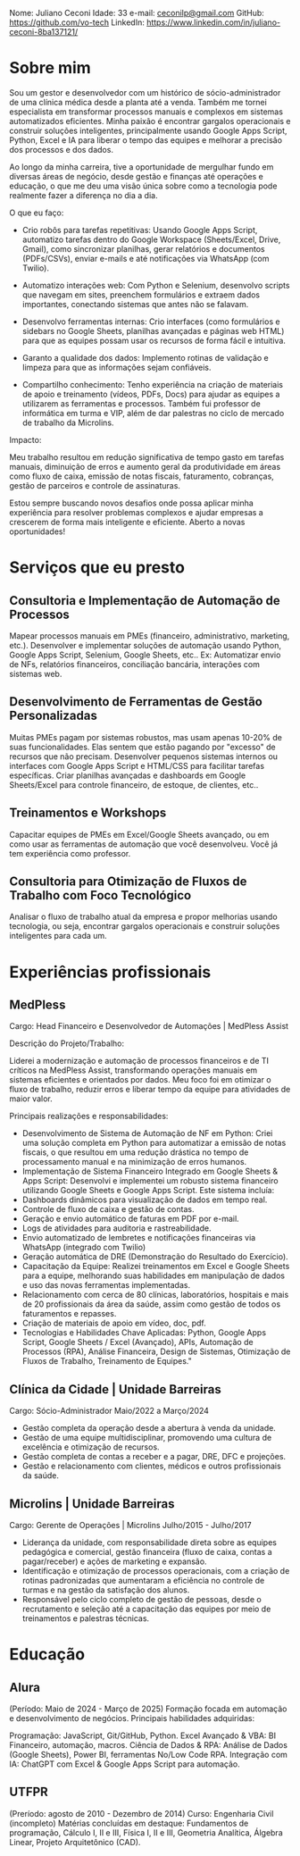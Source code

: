 Nome: Juliano Ceconi
Idade: 33
e-mail: ceconilp@gmail.com
GitHub: https://github.com/vo-tech
LinkedIn: https://www.linkedin.com/in/juliano-ceconi-8ba137121/



# Sobre mim
Sou um gestor e desenvolvedor com um histórico de sócio-administrador de uma clínica médica desde a planta até a venda. Também me tornei especialista em transformar processos manuais e complexos em sistemas automatizados eficientes. Minha paixão é encontrar gargalos operacionais e construir soluções inteligentes, principalmente usando Google Apps Script, Python, Excel e IA para liberar o tempo das equipes e melhorar a precisão dos processos e dos dados.

Ao longo da minha carreira, tive a oportunidade de mergulhar fundo em diversas áreas de negócio, desde gestão e finanças até operações e educação, o que me deu uma visão única sobre como a tecnologia pode realmente fazer a diferença no dia a dia.

O que eu faço:
* Crio robôs para tarefas repetitivas: Usando Google Apps Script, automatizo tarefas dentro do Google Workspace (Sheets/Excel, Drive, Gmail), como sincronizar planilhas, gerar relatórios e documentos (PDFs/CSVs), enviar e-mails e até notificações via WhatsApp (com Twilio).

* Automatizo interações web: Com Python e Selenium, desenvolvo scripts que navegam em sites, preenchem formulários e extraem dados importantes, conectando sistemas que antes não se falavam.

* Desenvolvo ferramentas internas: Crio interfaces (como formulários e sidebars no Google Sheets, planilhas avançadas e páginas web HTML) para que as equipes possam usar os recursos de forma fácil e intuitiva.

* Garanto a qualidade dos dados: Implemento rotinas de validação e limpeza para que as informações sejam confiáveis.

* Compartilho conhecimento: Tenho experiência na criação de materiais de apoio e treinamento (vídeos, PDFs, Docs) para ajudar as equipes a utilizarem as ferramentas e processos. Também fui professor de informática em turma e VIP, além de dar palestras no ciclo de mercado de trabalho da Microlins.

Impacto:

Meu trabalho resultou em redução significativa de tempo gasto em tarefas manuais, diminuição de erros e aumento geral da produtividade em áreas como fluxo de caixa, emissão de notas fiscais, faturamento, cobranças, gestão de parceiros e controle de assinaturas.

Estou sempre buscando novos desafios onde possa aplicar minha experiência para resolver problemas complexos e ajudar empresas a crescerem de forma mais inteligente e eficiente. Aberto a novas oportunidades!


# Serviços que eu presto

## Consultoria e Implementação de Automação de Processos
Mapear processos manuais em PMEs (financeiro, administrativo, marketing, etc.).
Desenvolver e implementar soluções de automação usando Python, Google Apps Script, Selenium, Google Sheets, etc..
Ex: Automatizar envio de NFs, relatórios financeiros, conciliação bancária, interações com sistemas web.
## Desenvolvimento de Ferramentas de Gestão Personalizadas
Muitas PMEs pagam por sistemas robustos, mas usam apenas 10-20% de suas funcionalidades. Elas sentem que estão pagando por "excesso" de recursos que não precisam.
Desenvolver pequenos sistemas internos ou interfaces com Google Apps Script e HTML/CSS  para facilitar tarefas específicas.
Criar planilhas avançadas e dashboards em Google Sheets/Excel para controle financeiro, de estoque, de clientes, etc..
## Treinamentos e Workshops
Capacitar equipes de PMEs em Excel/Google Sheets avançado, ou em como usar as ferramentas de automação que você desenvolveu. Você já tem experiência como professor.
## Consultoria para Otimização de Fluxos de Trabalho com Foco Tecnológico
Analisar o fluxo de trabalho atual da empresa e propor melhorias usando tecnologia, ou seja, encontrar gargalos operacionais e construir soluções inteligentes para cada um.


# Experiências profissionais
## MedPless
Cargo: Head Financeiro e Desenvolvedor de Automações | MedPless Assist

Descrição do Projeto/Trabalho:

Liderei a modernização e automação de processos financeiros e de TI críticos na MedPless Assist, transformando operações manuais em sistemas eficientes e orientados por dados. Meu foco foi em otimizar o fluxo de trabalho, reduzir erros e liberar tempo da equipe para atividades de maior valor.

Principais realizações e responsabilidades:

- Desenvolvimento de Sistema de Automação de NF em Python: Criei uma solução completa em Python para automatizar a emissão de notas fiscais, o que resultou em uma redução drástica no tempo de processamento manual e na minimização de erros humanos. 
- Implementação de Sistema Financeiro Integrado em Google Sheets & Apps Script: Desenvolvi e implementei um robusto sistema financeiro utilizando Google Sheets e Google Apps Script.  Este sistema incluía: 
- Dashboards dinâmicos para visualização de dados em tempo real. 
- Controle de fluxo de caixa e gestão de contas. 
- Geração e envio automático de faturas em PDF por e-mail. 
- Logs de atividades para auditoria e rastreabilidade. 
- Envio automatizado de lembretes e notificações financeiras via WhatsApp (integrado com Twilio)
- Geração automática de DRE (Demonstração do Resultado do Exercício). 
- Capacitação da Equipe: Realizei treinamentos em Excel e Google Sheets para a equipe, melhorando suas habilidades em manipulação de dados e uso das novas ferramentas implementadas. 
- Relacionamento com cerca de 80 clínicas, laboratórios, hospitais e mais de 20 profissionais da área da saúde, assim como gestão de todos os faturamentos e repasses.
- Criação de materiais de apoio em vídeo, doc, pdf.
- Tecnologias e Habilidades Chave Aplicadas:
Python, Google Apps Script, Google Sheets / Excel (Avançado), APIs, Automação de Processos (RPA), Análise Financeira, Design de Sistemas, Otimização de Fluxos de Trabalho, Treinamento de Equipes."

## Clínica da Cidade | Unidade Barreiras 
Cargo: Sócio-Administrador
Maio/2022 a Março/2024

- Gestão completa da operação desde a abertura à venda da unidade.
- Gestão de uma equipe multidisciplinar, promovendo uma cultura de excelência e otimização de recursos.
- Gestão completa de contas a receber e a pagar, DRE, DFC e projeções.
- Gestão e relacionamento com clientes, médicos e outros profissionais da saúde.

## Microlins | Unidade Barreiras
Cargo: Gerente de Operações | Microlins
Julho/2015 - Julho/2017

- Liderança da unidade, com responsabilidade direta sobre as equipes pedagógica e comercial, gestão financeira (fluxo de caixa, contas a pagar/receber) e ações de marketing e expansão.
- Identificação e otimização de processos operacionais, com a criação de rotinas padronizadas que aumentaram a eficiência no controle de turmas e na gestão da satisfação dos alunos.
- Responsável pelo ciclo completo de gestão de pessoas, desde o recrutamento e seleção até a capacitação das equipes por meio de treinamentos e palestras técnicas.


# Educação

## Alura
(Período: Maio de 2024 - Março de 2025)
Formação focada em automação e desenvolvimento de negócios. Principais habilidades adquiridas:

Programação: JavaScript, Git/GitHub, Python.
Excel Avançado & VBA: BI Financeiro, automação, macros.
Ciência de Dados & RPA: Análise de Dados (Google Sheets), Power BI, ferramentas No/Low Code RPA.
Integração com IA: ChatGPT com Excel & Google Apps Script para automação.

## UTFPR
(Preríodo: agosto de 2010 - Dezembro de 2014)
Curso: Engenharia Civil (incompleto)
Matérias concluídas em destaque: Fundamentos de programação, Cálculo I, II e III, Física I, II e III, Geometria Analítica, Álgebra Linear, Projeto Arquitetônico (CAD).